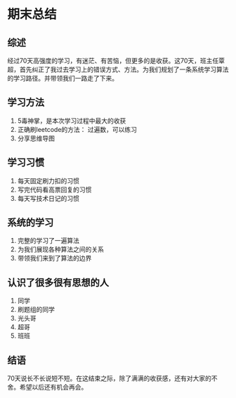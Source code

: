 # 期末总结
## 综述
经过70天高强度的学习，有迷茫、有苦恼，但更多的是收获。这70天，班主任覃超，首先纠正了我过去学习上的错误方式、方法。为我们规划了一条系统学习算法的学习路径。并带领我们一路走了下来。

## 学习方法
1. 5毒神掌，是本次学习过程中最大的收获
2. 正确刷leetcode的方法： 过遍数，可以练习
3. 分享思维导图

## 学习习惯
1. 每天固定刷力扣的习惯
2. 写完代码看高票回复的习惯
3. 每天写技术日记的习惯

## 系统的学习
1. 完整的学习了一遍算法
2. 为我们展现各种算法之间的关系
3. 带领我们来到了算法的边界

## 认识了很多很有思想的人
1. 同学
2. 刷题组的同学
3. 光头哥
4. 超哥
5. 班班

## 结语
70天说长不长说短不短。在这结束之际，除了满满的收获感，还有对大家的不舍。希望以后还有机会再会。
